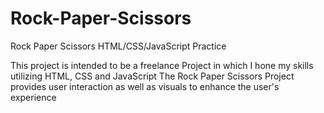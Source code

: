 # Rock-Paper-Scissors
Rock Paper Scissors HTML/CSS/JavaScript Practice

This project is intended to be a freelance Project in which I hone my skills utilizing HTML, CSS and JavaScript
The Rock Paper Scissors Project provides user interaction as well as visuals to enhance the user's experience 
